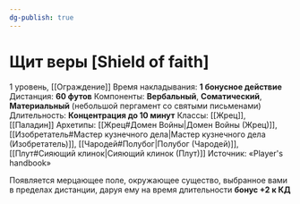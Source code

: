 ```yaml
---
dg-publish: true
---
```

# Щит веры [Shield of faith]
1 уровень, [[Ограждение]]
Время накладывания: **1 бонусное действие**
Дистанция: **60 футов**
Компоненты: **Вербальный**, **Соматический**, **Материальный** (небольшой пергамент со святыми письменами)
Длительность: **Концентрация до 10 минут**
Классы: [[Жрец]], [[Паладин]]
Архетипы: [[Жрец#Домен Войны|Домен Войны (Жрец)]], [[Изобретатель#Мастер кузнечного дела|Мастер кузнечного дела (Изобретатель)]], [[Чародей#Полубог|Полубог (Чародей)]], [[Плут#Сияющий клинок|Сияющий клинок (Плут)]]
Источник: «Player's handbook»

Появляется мерцающее поле, окружающее существо, выбранное вами в пределах дистанции, даруя ему на время длительности **бонус +2 к КД**